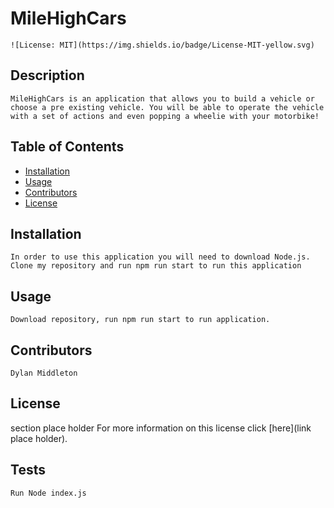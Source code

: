 # MileHighCars

    ![License: MIT](https://img.shields.io/badge/License-MIT-yellow.svg)

## Description

    MileHighCars is an application that allows you to build a vehicle or choose a pre existing vehicle. You will be able to operate the vehicle with a set of actions and even popping a wheelie with your motorbike! 

## Table of Contents 

- [Installation](#installation)
- [Usage](#usage)
- [Contributors](#contributors)
- [License](#license)

## Installation

    In order to use this application you will need to download Node.js. Clone my repository and run npm run start to run this application

## Usage

    Download repository, run npm run start to run application. 

## Contributors

    Dylan Middleton

## License

 section place holder For more information on this license click [here](link place holder).

## Tests

    Run Node index.js
